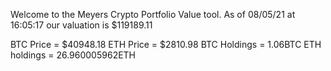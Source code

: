 Welcome to the Meyers Crypto Portfolio Value tool. 
As of 08/05/21 at 16:05:17 our valuation is $119189.11 

BTC Price = $40948.18
 ETH Price = $2810.98
BTC Holdings = 1.06BTC
 ETH holdings = 26.960005962ETH 
